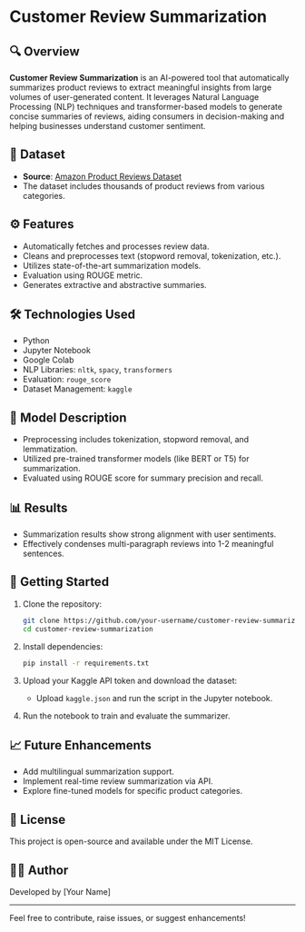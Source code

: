 
# Customer Review Summarization

## 🔍 Overview
**Customer Review Summarization** is an AI-powered tool that automatically summarizes product reviews to extract meaningful insights from large volumes of user-generated content. It leverages Natural Language Processing (NLP) techniques and transformer-based models to generate concise summaries of reviews, aiding consumers in decision-making and helping businesses understand customer sentiment.

## 📁 Dataset
- **Source**: [Amazon Product Reviews Dataset](https://www.kaggle.com/datasets/arhamrumi/amazon-product-reviews)
- The dataset includes thousands of product reviews from various categories.

## ⚙️ Features
- Automatically fetches and processes review data.
- Cleans and preprocesses text (stopword removal, tokenization, etc.).
- Utilizes state-of-the-art summarization models.
- Evaluation using ROUGE metric.
- Generates extractive and abstractive summaries.

## 🛠 Technologies Used
- Python
- Jupyter Notebook
- Google Colab
- NLP Libraries: `nltk`, `spacy`, `transformers`
- Evaluation: `rouge_score`
- Dataset Management: `kaggle`

## 🧠 Model Description
- Preprocessing includes tokenization, stopword removal, and lemmatization.
- Utilized pre-trained transformer models (like BERT or T5) for summarization.
- Evaluated using ROUGE score for summary precision and recall.

## 📊 Results
- Summarization results show strong alignment with user sentiments.
- Effectively condenses multi-paragraph reviews into 1-2 meaningful sentences.

## 🚀 Getting Started

1. Clone the repository:
    ```bash
    git clone https://github.com/your-username/customer-review-summarization.git
    cd customer-review-summarization
    ```

2. Install dependencies:
    ```bash
    pip install -r requirements.txt
    ```

3. Upload your Kaggle API token and download the dataset:
    - Upload `kaggle.json` and run the script in the Jupyter notebook.

4. Run the notebook to train and evaluate the summarizer.

## 📈 Future Enhancements
- Add multilingual summarization support.
- Implement real-time review summarization via API.
- Explore fine-tuned models for specific product categories.

## 🧾 License
This project is open-source and available under the MIT License.

## 👩‍💻 Author
Developed by [Your Name]

---

Feel free to contribute, raise issues, or suggest enhancements!
